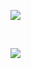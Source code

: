 ![](https://quotes-github-readme.vercel.app/api?type=horizontal&theme=tokyonight)

<br>

![](https://skillicons.dev/icons?i=go,python,postgres,gcp,docker,github,jenkins,mysql,mongodb,aws,linux,gitlab,java,javascript,html&theme=light&perline=3)
